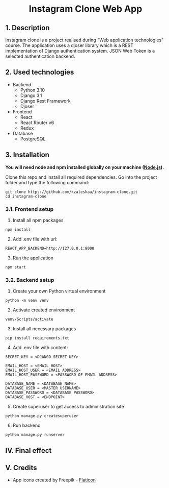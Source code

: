 <h1 align="center">Instagram Clone Web App </h1>

## 1. Description
Instagram clone is a project realised during "Web application technologies" course. The application uses a djoser library which is a REST implementation of Django authentication system. JSON Web Token is a selected authentication backend.

## 2. Used technologies
- Backend
    - Python 3.10
    - Django 3.1
    - Django Rest Framework
    - Djoser
- Frontend
    - React
    - React Router v6
    - Redux 
- Database
    - PostgreSQL
  
## 3. Installation
**You will need node and npm installed globally on your machine ([Node.js](https://nodejs.org/en/)).** 
     
Clone this repo and install all required dependencies. Go into the project folder and type the following command:
  ```
  git clone https://github.com/kzaleskaa/instagram-clone.git
  cd instagram-clone
  ```
### 3.1. Frontend setup
1. Install all npm packages
  ```
  npm install
  ```
2. Add .env file with url:
  ```
  REACT_APP_BACKEND=http://127.0.0.1:8000
  ```
3. Run the application
  ```
  npm start
  ```

### 3.2. Backend setup
1. Create your own Python virtual environment
  ```
  python -m venv venv
  ```
2. Activate created environment
  ```
  venv/Scripts/activate
  ```
3. Install all necessary packages
  ```
  pip install requirements.txt
  ```
4. Add .env file with content:
  ```
  SECRET_KEY = <DJANGO SECRET KEY>
  
  EMAIL_HOST = <EMAIL HOST>
  EMAIL_HOST_USER = <EMAIL ADDRESS>
  EMAIL_HOST_PASSWORD = <PASSWORD OF EMAIL ADDRESS>
  
  DATABASE_NAME = <DATABASE NAME>  
  DATABASE_USER = <MASTER USERNAME>
  DATABASE_PASSWORD = <DATABASE PASSWORD>  
  DATABASE_HOST = <ENDPOINT>
  ```
5. Create superuser to get access to administration site
  ```
  python manage.py createsuperuser
  ```
6. Run backend
  ```
  python manage.py runserver
  ```

## IV. Final effect

## V. Credits
- App icons created by Freepik - [Flaticon](https://www.flaticon.com/free-icons/app)